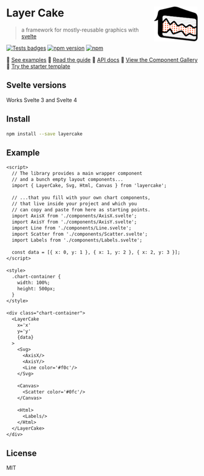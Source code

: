 Layer Cake  [<img src="https://raw.githubusercontent.com/mhkeller/layercake.graphics/main/static/layercake-logo-500x400.png" width="115" align="right" alt="layercake-logo">](https://mhkeller.github.io/layercake)
===

> a framework for mostly-reusable graphics with [svelte](https://github.com/sveltejs/svelte)

[![Tests badges](https://github.com/mhkeller/layercake/actions/workflows/node.js.yml/badge.svg)](https://github.com/mhkeller/layercake/actions/workflows/node.js.yml) [![npm version](https://img.shields.io/npm/v/layercake.svg)](https://npmjs.org/package/layercake) [![npm](https://img.shields.io/npm/dm/layercake.svg)](https://www.npmjs.com/package/layercake)

 🍰 [See examples](https://layercake.graphics)
 🍰 [Read the guide](https://layercake.graphics/guide)
 🍰 [API docs](https://layercake.graphics/guide#layercake-props)
 🍰 [View the Component Gallery](https://layercake.graphics/components)
 🍰 [Try the starter template](https://github.com/mhkeller/layercake-template)

## Svelte versions

Works Svelte 3 and Svelte 4

## Install

```sh
npm install --save layercake
```

## Example

```svelte
<script>
  // The library provides a main wrapper component
  // and a bunch empty layout components...
  import { LayerCake, Svg, Html, Canvas } from 'layercake';

  // ...that you fill with your own chart components,
  // that live inside your project and which you
  // can copy and paste from here as starting points.
  import AxisX from './components/AxisX.svelte';
  import AxisY from './components/AxisY.svelte';
  import Line from './components/Line.svelte';
  import Scatter from './components/Scatter.svelte';
  import Labels from './components/Labels.svelte';

  const data = [{ x: 0, y: 1 }, { x: 1, y: 2 }, { x: 2, y: 3 }];
</script>

<style>
  .chart-container {
    width: 100%;
    height: 500px;
  }
</style>

<div class="chart-container">
  <LayerCake
    x='x'
    y='y'
    {data}
  >
    <Svg>
      <AxisX/>
      <AxisY/>
      <Line color='#f0c'/>
    </Svg>

    <Canvas>
      <Scatter color='#0fc'/>
    </Canvas>

    <Html>
      <Labels/>
    </Html>
  </LayerCake>
</div>
```

## License

MIT
